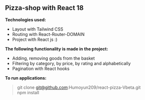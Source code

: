## Pizza-shop with React 18

**Technologies used:**
- Layout with Tailwind CSS
- Routing with React-Router-DOMAIN
- Project with React js :)

**The following functionality is made in the project:**
- Adding, removing goods from the basket
- Filtering by category, by price, by rating and alphabetically
- Pagination with React hooks

**To run applications:**

> git clone git@github.com:Humoyun209/react-pizza-Vbeta.git <br>
> npm install

